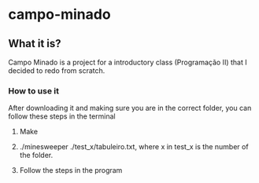 # campo-minado

## What it is?

Campo Minado is a project for a introductory class (Programação II) that I decided to redo from scratch.


### How to use it

After downloading it and making sure you are in the correct folder, you can follow these steps in the terminal

1. Make 

2. ./minesweeper ./test_x/tabuleiro.txt, where x in test_x is the number of the folder.

3. Follow the steps in the program

